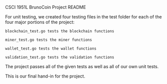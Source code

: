 CSCI 1951L BrunoCoin Project README


For unit testing, we created four testing files in the test folder for each of the four
major portions of the project:

	blockchain_test.go tests the blockchain functions

	miner_test.go tests the miner functions

	wallet_test.go tests the wallet functions

	validation_test.go tests the validation functions

The project passes all of the given tests as well as all of our own unit tests.


This is our final hand-in for the project.